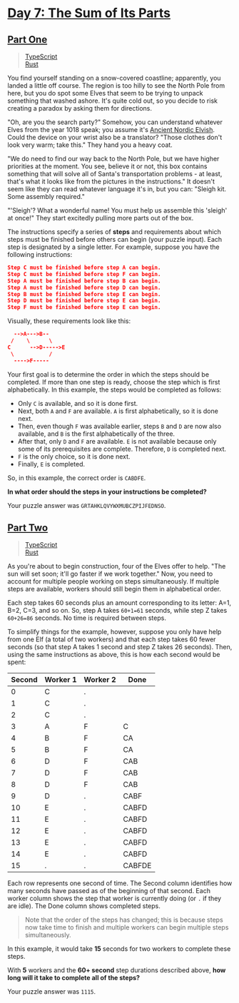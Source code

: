# [Day 7: The Sum of Its Parts](https://adventofcode.com/2018/day/7)

## [Part One](https://adventofcode.com/2018/day/7#part1)

> [TypeScript](/solutions/typescript/2018/07/part_one.ts)\
> [Rust](/solutions/rust/2018/07/src/lib.rs)

You find yourself standing on a snow-covered coastline; apparently, you
landed a little off course. The region is too hilly to see the North Pole
from here, but you do spot some Elves that seem to be trying to unpack
something that washed ashore. It's quite cold out, so you decide to risk
creating a paradox by asking them for directions.

"Oh, are you the search party?" Somehow, you can understand whatever Elves
from the year 1018 speak; you assume it's
[Ancient Nordic Elvish](https://adventofcode.com/2015/day/6). Could the device
on your wrist also be a translator? "Those clothes don't look very warm; take
this." They hand you a heavy coat.

"We do need to find our way back to the North Pole, but we have higher
priorities at the moment. You see, believe it or not, this box contains
something that will solve all of Santa's transportation problems - at least,
that's what it looks like from the pictures in the instructions." It doesn't
seem like they can read whatever language it's in, but you can: "Sleigh kit.
Some assembly required."

"'Sleigh'? What a wonderful name! You must help us assemble this 'sleigh' at
once!" They start excitedly pulling more parts out of the box.

The instructions specify a series of **steps** and requirements about which
steps must be finished before others can begin (your puzzle input). Each step
is designated by a single letter. For example, suppose you have the following
instructions:

```json
Step C must be finished before step A can begin.
Step C must be finished before step F can begin.
Step A must be finished before step B can begin.
Step A must be finished before step D can begin.
Step B must be finished before step E can begin.
Step D must be finished before step E can begin.
Step F must be finished before step E can begin.
```

Visually, these requirements look like this:

```json
  -->A--->B--
 /    \      \
C      -->D----->E
 \           /
  ---->F-----
```

Your first goal is to determine the order in which the steps should be
completed. If more than one step is ready, choose the step which is first
alphabetically. In this example, the steps would be completed as follows:

- Only `C` is available, and so it is done first.
- Next, both `A` and `F` are available. `A` is first alphabetically, so it is
  done next.
- Then, even though `F` was available earlier, steps `B` and `D` are now also
  available, and `B` is the first alphabetically of the three.
- After that, only `D` and `F` are available. `E` is not available because
  only some of its prerequisites are complete. Therefore, `D` is completed
  next.
- `F` is the only choice, so it is done next.
- Finally, `E` is completed.

So, in this example, the correct order is `CABDFE`.

**In what order should the steps in your instructions be completed?**

Your puzzle answer was `GRTAHKLQVYWXMUBCZPIJFEDNSO`.

## [Part Two](https://adventofcode.com/2018/day/7#part2)

> [TypeScript](/solutions/typescript/2018/07/part_two.ts)\
> [Rust](/solutions/rust/2018/07/src/lib.rs)

As you're about to begin construction, four of the Elves offer to help. "The
sun will set soon; it'll go faster if we work together." Now, you need to
account for multiple people working on steps simultaneously. If multiple
steps are available, workers should still begin them in alphabetical order.

Each step takes 60 seconds plus an amount corresponding to its letter: A=1,
B=2, C=3, and so on. So, step A takes `60+1=61` seconds, while step Z takes
`60+26=86` seconds. No time is required between steps.

To simplify things for the example, however, suppose you only have help from
one Elf (a total of two workers) and that each step takes 60 fewer seconds
(so that step A takes 1 second and step Z takes 26 seconds). Then, using the
same instructions as above, this is how each second would be spent:

| Second | Worker 1 | Worker 2 | Done   |
| ------ | -------- | -------- | ------ |
| 0      | C        | .        |        |
| 1      | C        | .        |        |
| 2      | C        | .        |        |
| 3      | A        | F        | C      |
| 4      | B        | F        | CA     |
| 5      | B        | F        | CA     |
| 6      | D        | F        | CAB    |
| 7      | D        | F        | CAB    |
| 8      | D        | F        | CAB    |
| 9      | D        | .        | CABF   |
| 10     | E        | .        | CABFD  |
| 11     | E        | .        | CABFD  |
| 12     | E        | .        | CABFD  |
| 13     | E        | .        | CABFD  |
| 14     | E        | .        | CABFD  |
| 15     | .        | .        | CABFDE |

Each row represents one second of time. The Second column identifies how many
seconds have passed as of the beginning of that second. Each worker column
shows the step that worker is currently doing (or `.` if they are idle). The
Done column shows completed steps.

> Note that the order of the steps has changed; this is because steps now
> take time to finish and multiple workers can begin multiple steps
> simultaneously.

In this example, it would take **15** seconds for two workers to complete
these steps.

With **5** workers and the **60+ second** step durations described above,
**how long will it take to complete all of the steps?**

Your puzzle answer was `1115`.
